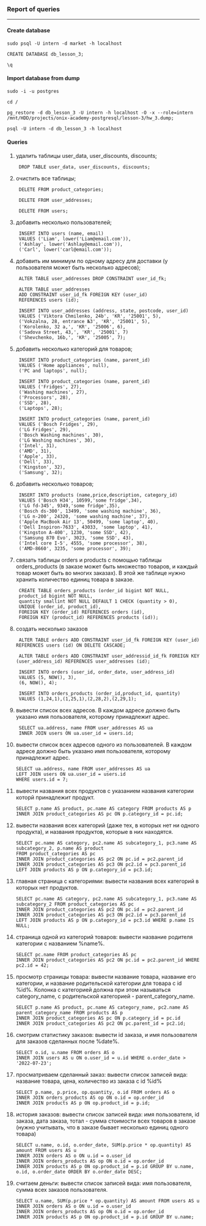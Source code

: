 ### Report of queries
---
#### Create database

```postgresql
sudo psql -U intern -d market -h localhost

CREATE DATABASE db_lesson_3;

\q
```

#### Import database from dump

```postgresql
sudo -i -u postgres

cd /

pg_restore -d db_lesson_3 -U intern -h localhost -O -x --role=intern /mnt/HDD/projects/onix-academy-postgresql/lesson-3/hw_3.dump;

psql -U intern -d db_lesson_3 -h localhost
```
#### Queries

1. удалить таблицы user_data, user_discounts, discounts;

		DROP TABLE user_data, user_discounts, discounts;

2. очистить все таблицы;

		DELETE FROM product_categories;

		DELETE FROM user_addresses;

		DELETE FROM users;

3. добавить несколько пользователей;

		INSERT INTO users (name, email)
		VALUES ('Liam', lower('Liam@email.com')),
		('Ashlay', lower('Ashlay@email.com')),
		('Carl', lower('carl@email.com'));

4. добавить им минимум по одному адресу для доставки (у пользователя может быть несколько адресов);

		ALTER TABLE user_addresses DROP CONSTRAINT user_id_fk;

		ALTER TABLE user_addresses 
		ADD CONSTRAINT user_id_fk FOREIGN KEY (user_id)
		REFERENCES users (id);

		INSERT INTO user_addresses (address, state, postcode, user_id)
		VALUES ('Viktora Chmilenko, 24b', 'KR', '25001', 5),
		('Vokzalna, 28, entrance №3', 'KR', '25001', 5),
		('Korolenko, 32 a,', 'KR', '25006', 6),
		('Sadova Street, 43,', 'KR', '25001', 7)
		('Shevchenko, 16b,', 'KR', '25005', 7);

5. добавить несколько категорий для товаров;

		INSERT INTO product_categories (name, parent_id)
		VALUES ('Home appliances', null),
		('PC and laptops', null);

		INSERT INTO product_categories (name, parent_id)
		VALUES ('Fridges', 27),
		('Washing machines', 27),
		('Processors', 28),
		('SSD', 28),
		('Laptops', 28);

		INSERT INTO product_categories (name, parent_id)
		VALUES ('Bosch Fridges', 29),
		('LG Fridges', 29),
		('Bosch Washing machines', 30),
		('LG Washing machines', 30),
		('Intel', 31),
		('AMD', 31),
		('Apple', 33),
		('Dell', 33),
		('Kingston', 32),
		('Samsung', 32);

6. добавить несколько товаров;

		INSERT INTO products (name,price,description, category_id)
		VALUES ('Bosch H34', 10599,'some fridge',34),
		('LG fd-345', 9349,'some fridge',35),
		('Bosch ds-300', 13499, 'some washing machine', 36),
		('LG n-200', 24320, 'some washing machine', 37),
		('Apple MacBook Air 13', 50499, 'some laptop', 40),
		('Dell Inspiron-7633', 43033, 'some laptop', 41),
		('Kingston A-400', 1230, 'some SSD', 42),
		('Samsung 870 Evo', 3023, 'some SSD', 43),
		('Intel core I-5', 4555, 'some processor', 38),
		('AMD-8660', 3235, 'some processor', 39);

7. связать таблицы orders и products с помощью таблицы orders_products (в заказе может быть множество товаров, и каждый товар может быть во многих заказах). В этой же таблице нужно хранить количество единиц товара в заказе.

		CREATE TABLE orders_products (order_id bigint NOT NULL,
		product_id bigint NOT NULL, 
		quantity smallint NOT NULL DEFAULT 1 CHECK (quantity > 0), 
		UNIQUE (order_id, product_id),
		FOREIGN KEY (order_id) REFERENCES orders (id),
		FOREIGN KEY (product_id) REFERENCES products (id));

8. создать несколько заказов

		ALTER TABLE orders ADD CONSTRAINT user_id_fk FOREIGN KEY (user_id) REFERENCES users (id) ON DELETE CASCADE;

		ALTER TABLE orders ADD CONSTRAINT user_addressid_id_fk FOREIGN KEY (user_address_id) REFERENCES user_addresses (id);

		INSERT INTO orders (user_id, order_date, user_address_id)
		VALUES (5, NOW(), 3),
		(6, NOW(), 4);
		
		INSERT INTO orders_products (order_id,product_id, quantity)
		VALUES (1,24,1),(1,25,1),(2,28,2),(2,29,1);

9. вывести список всех адресов. В каждом адресе должно быть указано имя пользователя, которому принадлежит адрес.

		SELECT ua.address, name FROM user_addresses AS ua
		INNER JOIN users ON ua.user_id = users.id;

10. вывести список всех адресов одного из пользователей. В каждом адресе должно быть указано имя пользователя, которому принадлежит адрес.

		SELECT ua.address, name FROM user_addresses AS ua
		LEFT JOIN users ON ua.user_id = users.id
		WHERE users.id = 7;

11. вывести названия всех продуктов с указанием названия категории которй принадлежит продукт.

		SELECT p.name AS product, pc.name AS category FROM products AS p
		INNER JOIN product_categories AS pc ON p.category_id = pc.id;

12. вывести названия всех категорий (даже тех, в которых нет ни одного продукта), и названия продуктов, которые в них находятся.

		SELECT pc.name AS category, pc2.name AS subcategory_1, pc3.name AS subcategory_2, p.name AS product 
		FROM product_categories AS pc
		INNER JOIN product_categories AS pc2 ON pc.id = pc2.parent_id
		INNER JOIN product_categories AS pc3 ON pc2.id = pc3.parent_id
		LEFT JOIN products AS p ON p.category_id = pc3.id;

13. главная страница с категориями: вывести названия всех категорий в которых нет продуктов.

		SELECT pc.name AS category, pc2.name AS subcategory_1, pc3.name AS subcategory_2 FROM product_categories AS pc
		INNER JOIN product_categories AS pc2 ON pc.id = pc2.parent_id
		INNER JOIN product_categories AS pc3 ON pc2.id = pc3.parent_id
		LEFT JOIN products AS p ON p.category_id = pc3.id WHERE p.name IS NULL;

14. страница одной из категорий товаров: вывести название родителя категории с названием %name%.

		SELECT pc.name FROM product_categories AS pc
		INNER JOIN product_categories AS pc2 ON pc.id = pc2.parent_id WHERE pc2.id = 42;

15. просмотр страницы товара: вывести название товара, название его категории, и название родительской категории для товара с id %id%. Колонка с категорией должна при этом называться category_name, с родительской категорией - parent_category_name.

		SELECT p.name AS product, pc.name AS category_name, pc2.name AS parent_category_name FROM products AS p
		INNER JOIN product_categories AS pc ON p.category_id = pc.id
		INNER JOIN product_categories AS pc2 ON pc.parent_id = pc2.id;

16. смотрим статистику заказов: вывести id заказа, и имя пользователя для заказов сделанных после %date%.

		SELECT o.id, u.name FROM orders AS o
		INNER JOIN users AS u ON o.user_id = u.id WHERE o.order_date > '2022-07-23';

17. просматриваем сделанный заказ: вывести список записей вида: название товара, цена, количество из заказа с id %id%

		SELECT p.name, p.price, op.quantity, o.id FROM orders AS o 
		INNER JOIN orders_products AS op ON o.id = op.order_id
		INNER JOIN products AS p ON op.product_id = p.id;

18. история заказов: вывести список записей вида: имя пользователя, id заказа, дата заказа, тотал - сумма стоимости всех товаров в заказе (нужно учитывать, что в заказе бывает несколько единиц одного товара)

		SELECT u.name, o.id, o.order_date, SUM(p.price * op.quantity) AS amount FROM users AS u
		INNER JOIN orders AS o ON u.id = o.user_id
		INNER JOIN orders_products AS op ON o.id = op.order_id
		INNER JOIN products AS p ON op.product_id = p.id GROUP BY u.name, o.id, o.order_date ORDER BY o.order_date DESC;

19. считаем деньги: вывести список записей вида: имя пользователя, сумма всех заказов пользователя.

		SELECT u.name, SUM(p.price * op.quantity) AS amount FROM users AS u
		INNER JOIN orders AS o ON u.id = o.user_id
		INNER JOIN orders_products AS op ON o.id = op.order_id
		INNER JOIN products AS p ON op.product_id = p.id GROUP BY u.name;
